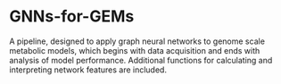 # GNNs-for-GEMs
A pipeline, designed to apply graph neural networks to genome scale metabolic models, which begins with data acquisition and ends with analysis of model performance. Additional functions for calculating and interpreting network features are included.
